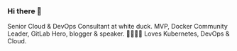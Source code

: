 ### Hi there 👋

Senior Cloud & DevOps Consultant at white duck. MVP, Docker Community Leader, GitLab Hero, blogger & speaker. 👨‍💻🙋‍♂️ Loves Kubernetes, DevOps & Cloud.

<!--
**nmeisenzahl/nmeisenzahl** is a ✨ _special_ ✨ repository because its `README.md` (this file) appears on your GitHub profile.

Here are some ideas to get you started:

- 🔭 I’m currently working on ...
- 🌱 I’m currently learning ...
- 👯 I’m looking to collaborate on ...
- 🤔 I’m looking for help with ...
- 💬 Ask me about ...
- 📫 How to reach me: ...
- 😄 Pronouns: ...
- ⚡ Fun fact: ...
-->
